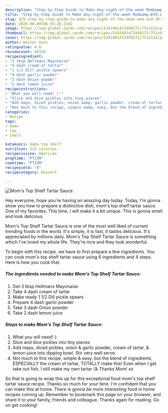 ```yaml
---
description: "Step-by-Step Guide to Make Any-night-of-the-week Mom&amp;#39;s Top Shelf Tartar Sauce"
title: "Step-by-Step Guide to Make Any-night-of-the-week Mom&amp;#39;s Top Shelf Tartar Sauce"
slug: 425-step-by-step-guide-to-make-any-night-of-the-week-mom-and-39-s-top-shelf-tartar-sauce
date: 2020-08-09T06:55:28.210Z
image: https://img-global.cpcdn.com/recipes/5343401472950272/751x532cq70/moms-top-shelf-tartar-sauce-recipe-main-photo.jpg
thumbnail: https://img-global.cpcdn.com/recipes/5343401472950272/751x532cq70/moms-top-shelf-tartar-sauce-recipe-main-photo.jpg
cover: https://img-global.cpcdn.com/recipes/5343401472950272/751x532cq70/moms-top-shelf-tartar-sauce-recipe-main-photo.jpg
author: Hester Dunn
ratingvalue: 4.8
reviewcount: 46326
recipeingredient:
- "3 tbsp Hellmans Mayonaise"
- "4 dash cream of tartar"
- "1 1/2 Dill pickle spears"
- "4 dash garlic powder"
- "3 dash Onion powder"
- "2 dash lemon juice"
recipeinstructions:
- "What you will need! (:"
- "Slice and dice pickles into tiny pieces"
- "Add mayo, diced pickles, onion &amp; garlic powder, cream of tartar, &amp; lemon juice into dipping bowl. Stir very well serve."
- "Not much to this recipe, simple &amp; easy, but the blend of ingredients, ESPECIALLY the cream of tartar, TOTALLY make this! Even when I get take out fish, I still make my own tartar 😘 Thanks Mom! xo"
categories:
- Recipe
tags:
- moms
- top
- shelf

katakunci: moms top shelf 
nutrition: 213 calories
recipecuisine: American
preptime: "PT23M"
cooktime: "PT33M"
recipeyield: "4"
recipecategory: Dessert

---
```



![Mom&#39;s Top Shelf Tartar Sauce](https://img-global.cpcdn.com/recipes/5343401472950272/751x532cq70/moms-top-shelf-tartar-sauce-recipe-main-photo.jpg)

Hey everyone, hope you're having an amazing day today. Today, I'm gonna show you how to prepare a distinctive dish, mom&#39;s top shelf tartar sauce. One of my favorites. This time, I will make it a bit unique. This is gonna smell and look delicious.



Mom&#39;s Top Shelf Tartar Sauce is one of the most well liked of current trending foods in the world. It's simple, it is fast, it tastes delicious. It's appreciated by millions daily. Mom&#39;s Top Shelf Tartar Sauce is something which I've loved my whole life. They're nice and they look wonderful.


To begin with this recipe, we have to first prepare a few ingredients. You can cook mom&#39;s top shelf tartar sauce using 6 ingredients and 4 steps. Here is how you cook that.

<!--inarticleads1-->

##### The ingredients needed to make Mom&#39;s Top Shelf Tartar Sauce:

1. Get 3 tbsp Hellmans Mayonaise
1. Take 4 dash cream of tartar
1. Make ready 1 1/2 Dill pickle spears
1. Prepare 4 dash garlic powder
1. Take 3 dash Onion powder
1. Take 2 dash lemon juice




<!--inarticleads2-->

##### Steps to make Mom&#39;s Top Shelf Tartar Sauce:

1. What you will need! (:
1. Slice and dice pickles into tiny pieces
1. Add mayo, diced pickles, onion &amp; garlic powder, cream of tartar, &amp; lemon juice into dipping bowl. Stir very well serve.
1. Not much to this recipe, simple &amp; easy, but the blend of ingredients, ESPECIALLY the cream of tartar, TOTALLY make this! Even when I get take out fish, I still make my own tartar 😘 Thanks Mom! xo




So that is going to wrap this up for this exceptional food mom&#39;s top shelf tartar sauce recipe. Thanks so much for your time. I'm confident that you can make this at home. There is gonna be more interesting food in home recipes coming up. Remember to bookmark this page on your browser, and share it to your family, friends and colleague. Thanks again for reading. Go on get cooking!
